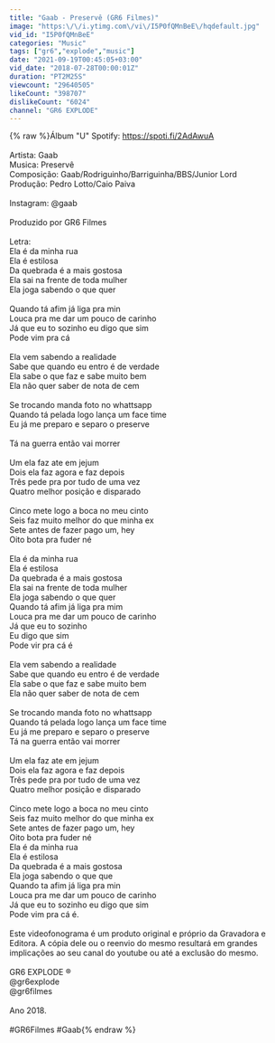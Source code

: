 ```yaml
---
title: "Gaab - Preservê (GR6 Filmes)"
image: "https:\/\/i.ytimg.com\/vi\/I5P0fQMnBeE\/hqdefault.jpg"
vid_id: "I5P0fQMnBeE"
categories: "Music"
tags: ["gr6","explode","music"]
date: "2021-09-19T00:45:05+03:00"
vid_date: "2018-07-28T00:00:01Z"
duration: "PT2M25S"
viewcount: "29640505"
likeCount: "398707"
dislikeCount: "6024"
channel: "GR6 EXPLODE"
---
```

{% raw %}Álbum &quot;U&quot; Spotify: <a rel="nofollow" target="blank" href="https://spoti.fi/2AdAwuA">https://spoti.fi/2AdAwuA</a><br /><br />Artista: Gaab <br />Musica: Preservê<br />Composição: Gaab/Rodriguinho/Barriguinha/BBS/Junior Lord<br />Produção: Pedro Lotto/Caio Paiva<br /><br />Instagram: @gaab<br /><br />Produzido por GR6 Filmes<br /><br />Letra:<br />Ela é da minha rua<br />Ela é estilosa<br />Da quebrada é a mais gostosa<br />Ela sai na frente de toda mulher<br />Ela joga sabendo o que quer<br /><br />Quando tá afim já liga pra min<br />Louca pra me dar um pouco de carinho<br />Já que eu to sozinho eu digo que sim<br />Pode vim pra cá<br /><br />Ela vem sabendo a realidade<br />Sabe que quando eu entro é de verdade<br />Ela sabe o que faz e sabe muito bem<br />Ela não quer saber de nota de cem<br /><br />Se trocando manda foto no whattsapp<br />Quando tá pelada logo lança um face time<br />Eu já me preparo e separo o preserve<br /><br />Tá na guerra então vai morrer<br /><br />Um ela faz ate em jejum<br />Dois ela faz agora e faz depois<br />Três pede pra por tudo de uma vez<br />Quatro melhor posição e disparado<br /><br />Cinco mete logo a boca no meu cinto<br />Seis faz muito melhor do que minha ex<br />Sete antes de fazer pago um, hey<br />Oito bota pra fuder né<br /><br />Ela é da minha rua<br />Ela é estilosa<br />Da quebrada é a mais gostosa<br />Ela sai na frente de toda mulher<br />Ela joga sabendo o que quer<br />Quando tá afim já liga pra mim<br />Louca pra me dar um pouco de carinho<br />Já que eu to sozinho<br />Eu digo que sim<br />Pode vir pra cá é<br /><br />Ela vem sabendo a realidade<br />Sabe que quando eu entro é de verdade<br />Ela sabe o que faz e sabe muito bem<br />Ela não quer saber de nota de cem<br /><br />Se trocando manda foto no whattsapp<br />Quando tá pelada logo lança um face time<br />Eu já me preparo e separo o preserve<br />Tá na guerra então vai morrer<br /><br />Um ela faz ate em jejum<br />Dois ela faz agora e faz depois<br />Três pede pra por tudo de uma vez<br />Quatro melhor posição e disparado<br /><br />Cinco mete logo a boca no meu cinto<br />Seis faz muito melhor do que minha ex<br />Sete antes de fazer pago um, hey<br />Oito bota pra fuder né<br />Ela é da minha rua<br />Ela é estilosa<br />Da quebrada é a mais gostosa<br />Ela joga sabendo o que que<br />Quando ta afim já liga pra min<br />Louca pra me dar um pouco de carinho<br />Já que eu to sozinho eu digo que sim<br />Pode vim pra cá é.<br /><br />Este videofonograma é um produto original e próprio da Gravadora e Editora. A cópia dele ou o reenvio do mesmo resultará em grandes implicações ao seu canal do youtube ou até a exclusão do mesmo.<br /><br />GR6 EXPLODE ®<br />@gr6explode<br />@gr6filmes<br /><br />Ano 2018.<br /><br />#GR6Filmes #Gaab{% endraw %}
